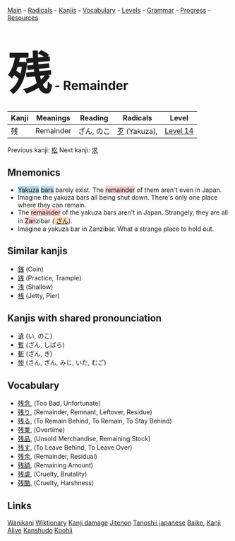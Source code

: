 <style> bigfont {font-size: 100px}</style>
[Main](../README.md) -
[Radicals](../radicals.md) -
[Kanjis](../kanjis.md) -
[Vocabulary](../vocabulary.md) -
[Levels](../levels.md) -
[Grammar](../grammar.md) - 
[Progress](../progress.md) -
[Resources](../resources.md)
# <bigfont> 残</bigfont> - Remainder 

| Kanji | Meanings | Reading | Radicals | Level |
| --- | --- | --- | --- | --- |
| 残 | Remainder | ざん, のこ | [歹](../radicals/歹.md) (Yakuza),  | [Level 14](../levels/wk_level14.md) |

Previous kanji: [松](松.md) Next kanji: [求](求.md) 

## Mnemonics
 * <span style="background-color:#ADD8E6"> Yakuza</span> <span style="background-color:#ADD8E6"> bars</span> barely exist. The <span style="background-color:#ffcccb"> remainder</span> of them aren't even in Japan.
* Imagine the yakuza bars all being shut down. There's only one place where they can remain.
* The <span style="background-color:#ffcccb"> remainder</span> of the yakuza bars aren't in Japan. Strangely, they are all in <span style="background-color:#ffcccb"> Zan</span>zibar (<span style="background-color:#fed8b1"> [ざん](https://jisho.org/search/ざん)</span>).
* Imagine a yakuza bar in Zanzibar. What a strange place to hold out.


## Similar kanjis
 * [銭](銭.md) (Coin)
* [践](践.md) (Practice, Trample)
* [浅](浅.md) (Shallow)
* [桟](桟.md) (Jetty, Pier)



## Kanjis with shared pronounciation
 * [遺](遺.md) (い, のこ)
* [暫](暫.md) (ざん, しばら)
* [斬](斬.md) (ざん, き)
* [惨](惨.md) (さん, ざん, みじ, いた, むご)



## Vocabulary
 * [残念](../vocabulary/残.md), (Too Bad, Unfortunate)
* [残り](../vocabulary/残.md), (Remainder, Remnant, Leftover, Residue)
* [残る](../vocabulary/残.md), (To Remain Behind, To Remain, To Stay Behind)
* [残業](../vocabulary/残.md), (Overtime)
* [残品](../vocabulary/残.md), (Unsold Merchandise, Remaining Stock)
* [残す](../vocabulary/残.md), (To Leave Behind, To Leave Over)
* [残余](../vocabulary/残.md), (Remainder, Residual)
* [残額](../vocabulary/残.md), (Remaining Amount)
* [残虐](../vocabulary/残.md), (Cruelty, Brutality)
* [残酷](../vocabulary/残.md), (Cruelty, Harshness)




## Links 


[Wanikani](https://www.wanikani.com/kanji/残)
[Wiktionary](https://en.wiktionary.org/wiki/残)
[Kanji damage](http://www.kanjidamage.com/kanji/search?utf8=✓&q=残)
[Jitenon](https://jitenon.com/kanji/残)
[Tanoshii japanese](https://www.tanoshiijapanese.com/dictionary/kanji.cfm?k=残)
[Baike](https://baike.baidu.com/item/残),
[Kanji Alive](https://app.kanjialive.com/残)
[Kanshudo](https://www.kanshudo.com/searchmn?q=残)
[Koohii](https://kanji.koohii.com/study/kanji/残)
